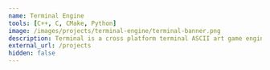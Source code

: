 ```yaml
---
name: Terminal Engine
tools: [C++, C, CMake, Python]
image: /images/projects/terminal-engine/terminal-banner.png
description: Terminal is a cross platform terminal ASCII art game engine written in C++ with Python bindings through Cython. Intended for making unique ascii based experiences in Python 3
external_url: /projects
hidden: false
---
```

